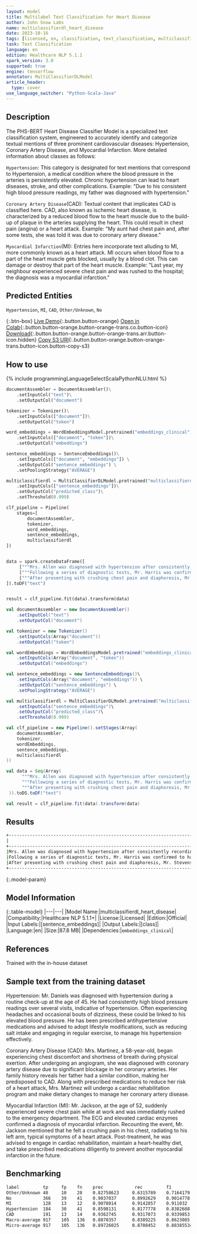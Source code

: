 ```yaml
---
layout: model
title: Multilabel Text Classification for Heart Disease
author: John Snow Labs
name: multiclassifierdl_heart_disease
date: 2023-10-16
tags: [licensed, en, classification, text_classification, multiclassifier, heart_disease, hypertension, coronary_artery_disease, myocardial_infarction, tensorflow]
task: Text Classification
language: en
edition: Healthcare NLP 5.1.1
spark_version: 3.0
supported: true
engine: tensorflow
annotator: MultiClassifierDLModel
article_header:
  type: cover
use_language_switcher: "Python-Scala-Java"
---
```


## Description

The PHS-BERT Heart Disease Classifier Model is a specialized text classification system, engineered to accurately identify and categorize textual mentions of three prominent cardiovascular diseases: Hypertension, Coronary Artery Disease, and Myocardial Infarction. More detailed information about classes as follows:

`Hypertension`: This category is designated for text mentions that correspond to Hypertension, a medical condition where the blood pressure in the arteries is persistently elevated. Chronic hypertension can lead to heart diseases, stroke, and other complications. Example: "Due to his consistent high blood pressure readings, my father was diagnosed with hypertension."

`Coronary Artery Disease`(CAD): Textual content that implicates CAD is classified here. CAD, also known as ischemic heart disease, is characterized by a reduced blood flow to the heart muscle due to the build-up of plaque in the arteries supplying the heart. This could result in chest pain (angina) or a heart attack. Example: "My aunt had chest pain and, after some tests, she was told it was due to coronary artery disease."

`Myocardial Infarction`(MI): Entries here incorporate text alluding to MI, more commonly known as a heart attack. MI occurs when blood flow to a part of the heart muscle gets blocked, usually by a blood clot. This can damage or destroy that part of the heart muscle. Example: "Last year, my neighbour experienced severe chest pain and was rushed to the hospital; the diagnosis was a myocardial infarction."

## Predicted Entities

`Hypertension`, `MI`, `CAD`, `Other/Unknown`, `No`

{:.btn-box}
[Live Demo](https://demo.johnsnowlabs.com/healthcare/CLASSIFICATION_HEART_DISEASE/){:.button.button-orange}
[Open in Colab](https://colab.research.google.com/github/JohnSnowLabs/spark-nlp-workshop/blob/master/tutorials/streamlit_notebooks/healthcare/PUBLIC_HEALTH_CLASSIFIER_DL.ipynb){:.button.button-orange.button-orange-trans.co.button-icon}
[Download](https://s3.amazonaws.com/auxdata.johnsnowlabs.com/clinical/models/multiclassifierdl_heart_disease_en_5.1.1_3.0_1697443096682.zip){:.button.button-orange.button-orange-trans.arr.button-icon.hidden}
[Copy S3 URI](s3://auxdata.johnsnowlabs.com/clinical/models/multiclassifierdl_heart_disease_en_5.1.1_3.0_1697443096682.zip){:.button.button-orange.button-orange-trans.button-icon.button-copy-s3}

## How to use



<div class="tabs-box" markdown="1">
{% include programmingLanguageSelectScalaPythonNLU.html %}
  
```python
documentAssembler = DocumentAssembler()\
    .setInputCol("text")\
    .setOutputCol("document")

tokenizer = Tokenizer()\
    .setInputCols(["document"])\
    .setOutputCol("token")

word_embeddings = WordEmbeddingsModel.pretrained("embeddings_clinical", "en", "clinical/models")\
    .setInputCols(["document", "token"])\
    .setOutputCol("embeddings")

sentence_embeddings = SentenceEmbeddings()\
    .setInputCols(["document", "embeddings"]) \
    .setOutputCol("sentence_embeddings") \
    .setPoolingStrategy("AVERAGE")

multiclassifierdl = MultiClassifierDLModel.pretrained("multiclassifierdl_heart_disease", "en", "clinical/models")\
    .setInputCols(["sentence_embeddings"])\
    .setOutputCol("predicted_class")\
    .setThreshold(0.999)

clf_pipeline = Pipeline(
    stages=[
        documentAssembler,
        tokenizer,
        word_embeddings,
        sentence_embeddings,
        multiclassifierdl
])


data = spark.createDataFrame([
     ["""Mrs. Allen was diagnosed with hypertension after consistently recording blood pressure readings above 140/90 mmHg."""],
     ["""Following a series of diagnostic tests, Mr. Harris was confirmed to have CAD (Coronary Artery Disease)."""],
     ["""After presenting with crushing chest pain and diaphoresis, Mr. Stevens was diagnosed with an MI (Myocardial Infarction)."""]
]).toDF("text")


result = clf_pipeline.fit(data).transform(data)
```
```scala
val documentAssembler = new DocumentAssembler()
    .setInputCol("text")
    .setOutputCol("document")

val tokenizer = new Tokenizer()
    .setInputCols(Array("document"))
    .setOutputCol("token")

val wordEmbeddings = WordEmbeddingsModel.pretrained("embeddings_clinical", "en", "clinical/models")
    .setInputCols(Array("document", "token"))
    .setOutputCol("embeddings")

val sentence_embeddings = new SentenceEmbeddings()\
    .setInputCols(Array("document", "embeddings")) \
    .setOutputCol("sentence_embeddings") \
    .setPoolingStrategy("AVERAGE")

val multiclassifierdl = MultiClassifierDLModel.pretrained("multiclassifierdl_heart_disease", "en", "clinical/models")\
    .setInputCols("sentence_embeddings")\
    .setOutputCol("predicted_class")\
    .setThreshold(0.999)

val clf_pipeline = new Pipeline().setStages(Array(
    documentAssembler,
    tokenizer,
    wordEmbeddings,
    sentence_embeddings,
    multiclassifierdl
))

val data = Seq(Array(
      """Mrs. Allen was diagnosed with hypertension after consistently recording blood pressure readings above 140/90 mmHg.""",
      """Following a series of diagnostic tests, Mr. Harris was confirmed to have CAD (Coronary Artery Disease).""",
      """After presenting with crushing chest pain and diaphoresis, Mr. Stevens was diagnosed with an MI (Myocardial Infarction)."""
 )).toDS.toDF("text")

val result = clf_pipeline.fit(data).transform(data)
```
</div>

## Results

```bash
+----------------------------------------------------------------------------------------------------+--------------+
|                                                                                                text|        result|
+----------------------------------------------------------------------------------------------------+--------------+
|Mrs. Allen was diagnosed with hypertension after consistently recording blood pressure readings a...|[Hypertension]|
|Following a series of diagnostic tests, Mr. Harris was confirmed to have CAD (Coronary Artery Dis...|         [CAD]|
|After presenting with crushing chest pain and diaphoresis, Mr. Stevens was diagnosed with an MI (...|          [MI]|
+----------------------------------------------------------------------------------------------------+--------------+
```

{:.model-param}
## Model Information

{:.table-model}
|---|---|
|Model Name:|multiclassifierdl_heart_disease|
|Compatibility:|Healthcare NLP 5.1.1+|
|License:|Licensed|
|Edition:|Official|
|Input Labels:|[sentence_embeddings]|
|Output Labels:|[class]|
|Language:|en|
|Size:|87.8 MB|
|Dependencies:|`embeddings_clinical`|

## References

Trained with the in-house dataset

## Sample text from the training dataset

Hypertension: Mr. Daniels was diagnosed with hypertension during a routine check-up at the age of 45. He had consistently high blood pressure readings over several visits, indicative of hypertension. Often experiencing headaches and occasional bouts of dizziness, these could be linked to his elevated blood pressure. He has been prescribed antihypertensive medications and advised to adopt lifestyle modifications, such as reducing salt intake and engaging in regular exercise, to manage his hypertension effectively.

Coronary Artery Disease (CAD): Mrs. Martinez, a 58-year-old, began experiencing chest discomfort and shortness of breath during physical exertion. After undergoing an angiogram, she was diagnosed with coronary artery disease due to significant blockage in her coronary arteries. Her family history reveals her father had a similar condition, making her predisposed to CAD. Along with prescribed medications to reduce her risk of a heart attack, Mrs. Martinez will undergo a cardiac rehabilitation program and make dietary changes to manage her coronary artery disease.

Myocardial Infarction (MI): Mr. Jackson, at the age of 52, suddenly experienced severe chest pain while at work and was immediately rushed to the emergency department. The ECG and elevated cardiac enzymes confirmed a diagnosis of myocardial infarction. Recounting the event, Mr. Jackson mentioned that he felt a crushing pain in his chest, radiating to his left arm, typical symptoms of a heart attack. Post-treatment, he was advised to engage in cardiac rehabilitation, maintain a heart-healthy diet, and take prescribed medications diligently to prevent another myocardial infarction in the future.

## Benchmarking

```bash
label         tp     fp    fn    prec            rec         f1
Other/Unknown 48     10    28    0.82758623     0.6315789    0.7164179
No            366    39    41    0.9037037      0.8992629    0.9014778
MI            128    13    12    0.9078014      0.9142857    0.911032
Hypertension  184    30    41    0.8598131      0.8177778    0.8382688
CAD           191    13    14    0.9362745      0.9317073    0.9339853
Macro-average 917    105   136   0.8870357      0.8389225    0.8623085
Micro-average 917    105   136   0.89726025     0.8708452    0.88385534
```
